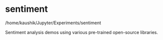 # sentiment
/home/kaushik/Jupyter/Experiments/sentiment

Sentiment analysis demos using various pre-trained open-source libraries.
